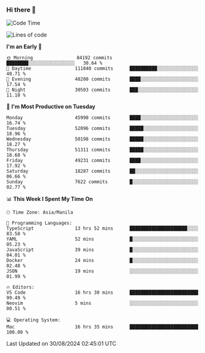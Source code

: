 ### Hi there 👋

<!--START_SECTION:waka-->
![Code Time](http://img.shields.io/badge/Code%20Time-5%2C487%20hrs%2044%20mins-blue)

![Lines of code](https://img.shields.io/badge/From%20Hello%20World%20I%27ve%20Written-120.2%20million%20lines%20of%20code-blue)

**I'm an Early 🐤** 

```text
🌞 Morning                84192 commits       ████████░░░░░░░░░░░░░░░░░   30.64 % 
🌆 Daytime                111840 commits      ██████████░░░░░░░░░░░░░░░   40.71 % 
🌃 Evening                48200 commits       ████░░░░░░░░░░░░░░░░░░░░░   17.54 % 
🌙 Night                  30503 commits       ███░░░░░░░░░░░░░░░░░░░░░░   11.10 % 
```
📅 **I'm Most Productive on Tuesday** 

```text
Monday                   45990 commits       ████░░░░░░░░░░░░░░░░░░░░░   16.74 % 
Tuesday                  52096 commits       █████░░░░░░░░░░░░░░░░░░░░   18.96 % 
Wednesday                50198 commits       █████░░░░░░░░░░░░░░░░░░░░   18.27 % 
Thursday                 51311 commits       █████░░░░░░░░░░░░░░░░░░░░   18.68 % 
Friday                   49231 commits       ████░░░░░░░░░░░░░░░░░░░░░   17.92 % 
Saturday                 18287 commits       ██░░░░░░░░░░░░░░░░░░░░░░░   06.66 % 
Sunday                   7622 commits        █░░░░░░░░░░░░░░░░░░░░░░░░   02.77 % 
```


📊 **This Week I Spent My Time On** 

```text
🕑︎ Time Zone: Asia/Manila

💬 Programming Languages: 
TypeScript               13 hrs 52 mins      █████████████████████░░░░   83.58 % 
YAML                     52 mins             █░░░░░░░░░░░░░░░░░░░░░░░░   05.23 % 
JavaScript               39 mins             █░░░░░░░░░░░░░░░░░░░░░░░░   04.01 % 
Docker                   24 mins             █░░░░░░░░░░░░░░░░░░░░░░░░   02.48 % 
JSON                     19 mins             ░░░░░░░░░░░░░░░░░░░░░░░░░   01.99 % 

🔥 Editors: 
VS Code                  16 hrs 30 mins      █████████████████████████   99.49 % 
Neovim                   5 mins              ░░░░░░░░░░░░░░░░░░░░░░░░░   00.51 % 

💻 Operating System: 
Mac                      16 hrs 35 mins      █████████████████████████   100.00 % 
```


 Last Updated on 30/08/2024 02:45:01 UTC
<!--END_SECTION:waka-->


<!--
**rad182/rad182** is a ✨ _special_ ✨ repository because its `README.md` (this file) appears on your GitHub profile.

Here are some ideas to get you started:

- 🔭 I’m currently working on ...
- 🌱 I’m currently learning ...
- 👯 I’m looking to collaborate on ...
- 🤔 I’m looking for help with ...
- 💬 Ask me about ...
- 📫 How to reach me: ...
- 😄 Pronouns: ...
- ⚡ Fun fact: ...
-->
